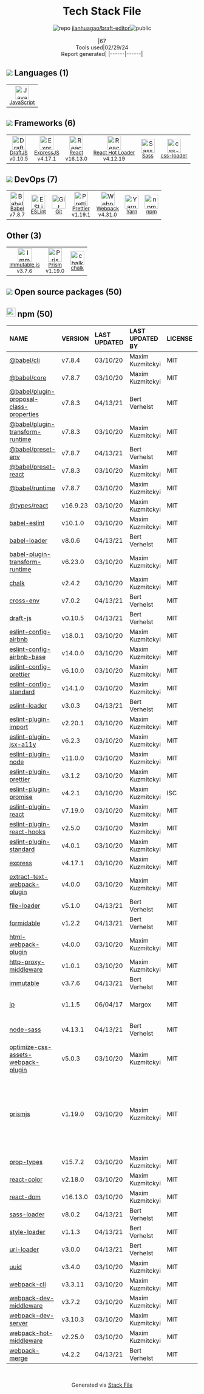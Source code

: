 <!--
&lt;--- Readme.md Snippet without images Start ---&gt;
## Tech Stack
jianhuagao/braft-editor is built on the following main stack:

- [JavaScript](https://developer.mozilla.org/en-US/docs/Web/JavaScript) – Languages
- [DraftJS](https://draftjs.org) – Frameworks (Full Stack)
- [ExpressJS](http://expressjs.com/) – Microframeworks (Backend)
- [React](https://reactjs.org/) – Javascript UI Libraries
- [React Hot Loader](http://gaearon.github.io/react-hot-loader/) – JavaScript Framework Components
- [Sass](http://sass-lang.com/) – CSS Pre-processors / Extensions
- [css-loader](https://github.com/webpack-contrib/css-loader) – CSS Pre-processors / Extensions
- [Babel](http://babeljs.io/) – JavaScript Compilers
- [ESLint](http://eslint.org/) – Code Review
- [Prettier](https://prettier.io/) – Code Review
- [Webpack](http://webpack.js.org) – JS Build Tools / JS Task Runners
- [Yarn](https://yarnpkg.com/) – Front End Package Manager
- [Immutable.js](http://facebook.github.io/immutable-js/) – Javascript Utilities & Libraries
- [Prism](https://prismjs.com/) – Javascript Utilities & Libraries

Full tech stack [here](/techstack.md)

&lt;--- Readme.md Snippet without images End ---&gt;

&lt;--- Readme.md Snippet with images Start ---&gt;
## Tech Stack
jianhuagao/braft-editor is built on the following main stack:

- <img width='25' height='25' src='https://img.stackshare.io/service/1209/javascript.jpeg' alt='JavaScript'/> [JavaScript](https://developer.mozilla.org/en-US/docs/Web/JavaScript) – Languages
- <img width='25' height='25' src='https://img.stackshare.io/service/5388/9xvwNLlR_400x400.jpg' alt='DraftJS'/> [DraftJS](https://draftjs.org) – Frameworks (Full Stack)
- <img width='25' height='25' src='https://img.stackshare.io/service/1163/hashtag.png' alt='ExpressJS'/> [ExpressJS](http://expressjs.com/) – Microframeworks (Backend)
- <img width='25' height='25' src='https://img.stackshare.io/service/1020/OYIaJ1KK.png' alt='React'/> [React](https://reactjs.org/) – Javascript UI Libraries
- <img width='25' height='25' src='https://img.stackshare.io/no-img-open-source.png' alt='React Hot Loader'/> [React Hot Loader](http://gaearon.github.io/react-hot-loader/) – JavaScript Framework Components
- <img width='25' height='25' src='https://img.stackshare.io/service/1171/jCR2zNJV.png' alt='Sass'/> [Sass](http://sass-lang.com/) – CSS Pre-processors / Extensions
- <img width='25' height='25' src='https://img.stackshare.io/service/8074/default_d2b16fd6997fb2e164de645a34f9b8d5a880d999.png' alt='css-loader'/> [css-loader](https://github.com/webpack-contrib/css-loader) – CSS Pre-processors / Extensions
- <img width='25' height='25' src='https://img.stackshare.io/service/2739/-1wfGjNw.png' alt='Babel'/> [Babel](http://babeljs.io/) – JavaScript Compilers
- <img width='25' height='25' src='https://img.stackshare.io/service/3337/Q4L7Jncy.jpg' alt='ESLint'/> [ESLint](http://eslint.org/) – Code Review
- <img width='25' height='25' src='https://img.stackshare.io/service/7035/default_66f265943abed56bcdbfca1c866a4261b1fbb063.jpg' alt='Prettier'/> [Prettier](https://prettier.io/) – Code Review
- <img width='25' height='25' src='https://img.stackshare.io/service/1682/IMG_4636.PNG' alt='Webpack'/> [Webpack](http://webpack.js.org) – JS Build Tools / JS Task Runners
- <img width='25' height='25' src='https://img.stackshare.io/service/5848/44mC-kJ3.jpg' alt='Yarn'/> [Yarn](https://yarnpkg.com/) – Front End Package Manager
- <img width='25' height='25' src='https://img.stackshare.io/no-img-open-source.png' alt='Immutable.js'/> [Immutable.js](http://facebook.github.io/immutable-js/) – Javascript Utilities & Libraries
- <img width='25' height='25' src='https://img.stackshare.io/service/10010/Screen_Shot_2012-07-31_at_21.57.03__400x400.png' alt='Prism'/> [Prism](https://prismjs.com/) – Javascript Utilities & Libraries

Full tech stack [here](/techstack.md)

&lt;--- Readme.md Snippet with images End ---&gt;
-->
<div align="center">

# Tech Stack File
![](https://img.stackshare.io/repo.svg "repo") [jianhuagao/braft-editor](https://github.com/jianhuagao/braft-editor)![](https://img.stackshare.io/public_badge.svg "public")
<br/><br/>
|67<br/>Tools used|02/29/24 <br/>Report generated|
|------|------|
</div>

## <img src='https://img.stackshare.io/languages.svg'/> Languages (1)
<table><tr>
  <td align='center'>
  <img width='36' height='36' src='https://img.stackshare.io/service/1209/javascript.jpeg' alt='JavaScript'>
  <br>
  <sub><a href="https://developer.mozilla.org/en-US/docs/Web/JavaScript">JavaScript</a></sub>
  <br>
  <sub></sub>
</td>

</tr>
</table>

## <img src='https://img.stackshare.io/frameworks.svg'/> Frameworks (6)
<table><tr>
  <td align='center'>
  <img width='36' height='36' src='https://img.stackshare.io/service/5388/9xvwNLlR_400x400.jpg' alt='DraftJS'>
  <br>
  <sub><a href="https://draftjs.org">DraftJS</a></sub>
  <br>
  <sub>v0.10.5</sub>
</td>

<td align='center'>
  <img width='36' height='36' src='https://img.stackshare.io/service/1163/hashtag.png' alt='ExpressJS'>
  <br>
  <sub><a href="http://expressjs.com/">ExpressJS</a></sub>
  <br>
  <sub>v4.17.1</sub>
</td>

<td align='center'>
  <img width='36' height='36' src='https://img.stackshare.io/service/1020/OYIaJ1KK.png' alt='React'>
  <br>
  <sub><a href="https://reactjs.org/">React</a></sub>
  <br>
  <sub>v16.13.0</sub>
</td>

<td align='center'>
  <img width='36' height='36' src='https://img.stackshare.io/no-img-open-source.png' alt='React Hot Loader'>
  <br>
  <sub><a href="http://gaearon.github.io/react-hot-loader/">React Hot Loader</a></sub>
  <br>
  <sub>v4.12.19</sub>
</td>

<td align='center'>
  <img width='36' height='36' src='https://img.stackshare.io/service/1171/jCR2zNJV.png' alt='Sass'>
  <br>
  <sub><a href="http://sass-lang.com/">Sass</a></sub>
  <br>
  <sub></sub>
</td>

<td align='center'>
  <img width='36' height='36' src='https://img.stackshare.io/service/8074/default_d2b16fd6997fb2e164de645a34f9b8d5a880d999.png' alt='css-loader'>
  <br>
  <sub><a href="https://github.com/webpack-contrib/css-loader">css-loader</a></sub>
  <br>
  <sub></sub>
</td>

</tr>
</table>

## <img src='https://img.stackshare.io/devops.svg'/> DevOps (7)
<table><tr>
  <td align='center'>
  <img width='36' height='36' src='https://img.stackshare.io/service/2739/-1wfGjNw.png' alt='Babel'>
  <br>
  <sub><a href="http://babeljs.io/">Babel</a></sub>
  <br>
  <sub>v7.8.7</sub>
</td>

<td align='center'>
  <img width='36' height='36' src='https://img.stackshare.io/service/3337/Q4L7Jncy.jpg' alt='ESLint'>
  <br>
  <sub><a href="http://eslint.org/">ESLint</a></sub>
  <br>
  <sub></sub>
</td>

<td align='center'>
  <img width='36' height='36' src='https://img.stackshare.io/service/1046/git.png' alt='Git'>
  <br>
  <sub><a href="http://git-scm.com/">Git</a></sub>
  <br>
  <sub></sub>
</td>

<td align='center'>
  <img width='36' height='36' src='https://img.stackshare.io/service/7035/default_66f265943abed56bcdbfca1c866a4261b1fbb063.jpg' alt='Prettier'>
  <br>
  <sub><a href="https://prettier.io/">Prettier</a></sub>
  <br>
  <sub>v1.19.1</sub>
</td>

<td align='center'>
  <img width='36' height='36' src='https://img.stackshare.io/service/1682/IMG_4636.PNG' alt='Webpack'>
  <br>
  <sub><a href="http://webpack.js.org">Webpack</a></sub>
  <br>
  <sub>v4.31.0</sub>
</td>

<td align='center'>
  <img width='36' height='36' src='https://img.stackshare.io/service/5848/44mC-kJ3.jpg' alt='Yarn'>
  <br>
  <sub><a href="https://yarnpkg.com/">Yarn</a></sub>
  <br>
  <sub></sub>
</td>

<td align='center'>
  <img width='36' height='36' src='https://img.stackshare.io/service/1120/lejvzrnlpb308aftn31u.png' alt='npm'>
  <br>
  <sub><a href="https://www.npmjs.com/">npm</a></sub>
  <br>
  <sub></sub>
</td>

</tr>
</table>

## Other (3)
<table><tr>
  <td align='center'>
  <img width='36' height='36' src='https://img.stackshare.io/no-img-open-source.png' alt='Immutable.js'>
  <br>
  <sub><a href="http://facebook.github.io/immutable-js/">Immutable.js</a></sub>
  <br>
  <sub>v3.7.6</sub>
</td>

<td align='center'>
  <img width='36' height='36' src='https://img.stackshare.io/service/10010/Screen_Shot_2012-07-31_at_21.57.03__400x400.png' alt='Prism'>
  <br>
  <sub><a href="https://prismjs.com/">Prism</a></sub>
  <br>
  <sub>v1.19.0</sub>
</td>

<td align='center'>
  <img width='36' height='36' src='https://img.stackshare.io/service/8072/13122722.png' alt='chalk'>
  <br>
  <sub><a href="https://github.com/chalk/chalk">chalk</a></sub>
  <br>
  <sub></sub>
</td>

</tr>
</table>


## <img src='https://img.stackshare.io/group.svg' /> Open source packages (50)</h2>

## <img width='24' height='24' src='https://img.stackshare.io/service/1120/lejvzrnlpb308aftn31u.png'/> npm (50)

|NAME|VERSION|LAST UPDATED|LAST UPDATED BY|LICENSE|VULNERABILITIES|
|:------|:------|:------|:------|:------|:------|
|[@babel/cli](https://www.npmjs.com/@babel/cli)|v7.8.4|03/10/20|Maxim Kuzmitckyi |MIT|N/A|
|[@babel/core](https://www.npmjs.com/@babel/core)|v7.8.7|03/10/20|Maxim Kuzmitckyi |MIT|N/A|
|[@babel/plugin-proposal-class-properties](https://www.npmjs.com/@babel/plugin-proposal-class-properties)|v7.8.3|04/13/21|Bert Verhelst |MIT|N/A|
|[@babel/plugin-transform-runtime](https://www.npmjs.com/@babel/plugin-transform-runtime)|v7.8.3|03/10/20|Maxim Kuzmitckyi |MIT|N/A|
|[@babel/preset-env](https://www.npmjs.com/@babel/preset-env)|v7.8.7|04/13/21|Bert Verhelst |MIT|N/A|
|[@babel/preset-react](https://www.npmjs.com/@babel/preset-react)|v7.8.3|03/10/20|Maxim Kuzmitckyi |MIT|N/A|
|[@babel/runtime](https://www.npmjs.com/@babel/runtime)|v7.8.7|03/10/20|Maxim Kuzmitckyi |MIT|N/A|
|[@types/react](https://www.npmjs.com/@types/react)|v16.9.23|03/10/20|Maxim Kuzmitckyi |MIT|N/A|
|[babel-eslint](https://www.npmjs.com/babel-eslint)|v10.1.0|03/10/20|Maxim Kuzmitckyi |MIT|N/A|
|[babel-loader](https://www.npmjs.com/babel-loader)|v8.0.6|04/13/21|Bert Verhelst |MIT|N/A|
|[babel-plugin-transform-runtime](https://www.npmjs.com/babel-plugin-transform-runtime)|v6.23.0|03/10/20|Maxim Kuzmitckyi |MIT|N/A|
|[chalk](https://www.npmjs.com/chalk)|v2.4.2|03/10/20|Maxim Kuzmitckyi |MIT|N/A|
|[cross-env](https://www.npmjs.com/cross-env)|v7.0.2|04/13/21|Bert Verhelst |MIT|N/A|
|[draft-js](https://www.npmjs.com/draft-js)|v0.10.5|04/13/21|Bert Verhelst |MIT|N/A|
|[eslint-config-airbnb](https://www.npmjs.com/eslint-config-airbnb)|v18.0.1|03/10/20|Maxim Kuzmitckyi |MIT|N/A|
|[eslint-config-airbnb-base](https://www.npmjs.com/eslint-config-airbnb-base)|v14.0.0|03/10/20|Maxim Kuzmitckyi |MIT|N/A|
|[eslint-config-prettier](https://www.npmjs.com/eslint-config-prettier)|v6.10.0|03/10/20|Maxim Kuzmitckyi |MIT|N/A|
|[eslint-config-standard](https://www.npmjs.com/eslint-config-standard)|v14.1.0|03/10/20|Maxim Kuzmitckyi |MIT|N/A|
|[eslint-loader](https://www.npmjs.com/eslint-loader)|v3.0.3|04/13/21|Bert Verhelst |MIT|N/A|
|[eslint-plugin-import](https://www.npmjs.com/eslint-plugin-import)|v2.20.1|03/10/20|Maxim Kuzmitckyi |MIT|N/A|
|[eslint-plugin-jsx-a11y](https://www.npmjs.com/eslint-plugin-jsx-a11y)|v6.2.3|03/10/20|Maxim Kuzmitckyi |MIT|N/A|
|[eslint-plugin-node](https://www.npmjs.com/eslint-plugin-node)|v11.0.0|03/10/20|Maxim Kuzmitckyi |MIT|N/A|
|[eslint-plugin-prettier](https://www.npmjs.com/eslint-plugin-prettier)|v3.1.2|03/10/20|Maxim Kuzmitckyi |MIT|N/A|
|[eslint-plugin-promise](https://www.npmjs.com/eslint-plugin-promise)|v4.2.1|03/10/20|Maxim Kuzmitckyi |ISC|N/A|
|[eslint-plugin-react](https://www.npmjs.com/eslint-plugin-react)|v7.19.0|03/10/20|Maxim Kuzmitckyi |MIT|N/A|
|[eslint-plugin-react-hooks](https://www.npmjs.com/eslint-plugin-react-hooks)|v2.5.0|03/10/20|Maxim Kuzmitckyi |MIT|N/A|
|[eslint-plugin-standard](https://www.npmjs.com/eslint-plugin-standard)|v4.0.1|03/10/20|Maxim Kuzmitckyi |MIT|N/A|
|[express](https://www.npmjs.com/express)|v4.17.1|03/10/20|Maxim Kuzmitckyi |MIT|[CVE-2022-24999](https://github.com/advisories/GHSA-hrpp-h998-j3pp) (High)|
|[extract-text-webpack-plugin](https://www.npmjs.com/extract-text-webpack-plugin)|v4.0.0|03/10/20|Maxim Kuzmitckyi |MIT|N/A|
|[file-loader](https://www.npmjs.com/file-loader)|v5.1.0|04/13/21|Bert Verhelst |MIT|N/A|
|[formidable](https://www.npmjs.com/formidable)|v1.2.2|04/13/21|Bert Verhelst |MIT|N/A|
|[html-webpack-plugin](https://www.npmjs.com/html-webpack-plugin)|v4.0.0|03/10/20|Maxim Kuzmitckyi |MIT|N/A|
|[http-proxy-middleware](https://www.npmjs.com/http-proxy-middleware)|v1.0.1|03/10/20|Maxim Kuzmitckyi |MIT|N/A|
|[immutable](https://www.npmjs.com/immutable)|v3.7.6|04/13/21|Bert Verhelst |MIT|N/A|
|[ip](https://www.npmjs.com/ip)|v1.1.5|06/04/17|Margox |MIT|[CVE-2023-42282](https://github.com/advisories/GHSA-78xj-cgh5-2h22) (Moderate)|
|[node-sass](https://www.npmjs.com/node-sass)|v4.13.1|04/13/21|Bert Verhelst |MIT|[CVE-2020-24025](https://github.com/advisories/GHSA-r8f7-9pfq-mjmv) (Moderate)|
|[optimize-css-assets-webpack-plugin](https://www.npmjs.com/optimize-css-assets-webpack-plugin)|v5.0.3|03/10/20|Maxim Kuzmitckyi |MIT|N/A|
|[prismjs](https://www.npmjs.com/prismjs)|v1.19.0|03/10/20|Maxim Kuzmitckyi |MIT|[CVE-2022-23647](https://github.com/advisories/GHSA-3949-f494-cm99) (High)<br/>[CVE-2020-15138](https://github.com/advisories/GHSA-wvhm-4hhf-97x9) (High)<br/>[CVE-2021-23341](https://github.com/advisories/GHSA-h4hr-7fg3-h35w) (High)<br/>[CVE-2021-32723](https://github.com/advisories/GHSA-gj77-59wh-66hg) (High)<br/>[CVE-2021-3801](https://github.com/advisories/GHSA-hqhp-5p83-hx96) (Moderate)|
|[prop-types](https://www.npmjs.com/prop-types)|v15.7.2|03/10/20|Maxim Kuzmitckyi |MIT|N/A|
|[react-color](https://www.npmjs.com/react-color)|v2.18.0|03/10/20|Maxim Kuzmitckyi |MIT|N/A|
|[react-dom](https://www.npmjs.com/react-dom)|v16.13.0|03/10/20|Maxim Kuzmitckyi |MIT|N/A|
|[sass-loader](https://www.npmjs.com/sass-loader)|v8.0.2|04/13/21|Bert Verhelst |MIT|N/A|
|[style-loader](https://www.npmjs.com/style-loader)|v1.1.3|04/13/21|Bert Verhelst |MIT|N/A|
|[url-loader](https://www.npmjs.com/url-loader)|v3.0.0|04/13/21|Bert Verhelst |MIT|N/A|
|[uuid](https://www.npmjs.com/uuid)|v3.4.0|03/10/20|Maxim Kuzmitckyi |MIT|N/A|
|[webpack-cli](https://www.npmjs.com/webpack-cli)|v3.3.11|03/10/20|Maxim Kuzmitckyi |MIT|N/A|
|[webpack-dev-middleware](https://www.npmjs.com/webpack-dev-middleware)|v3.7.2|03/10/20|Maxim Kuzmitckyi |MIT|N/A|
|[webpack-dev-server](https://www.npmjs.com/webpack-dev-server)|v3.10.3|03/10/20|Maxim Kuzmitckyi |MIT|N/A|
|[webpack-hot-middleware](https://www.npmjs.com/webpack-hot-middleware)|v2.25.0|03/10/20|Maxim Kuzmitckyi |MIT|N/A|
|[webpack-merge](https://www.npmjs.com/webpack-merge)|v4.2.2|04/13/21|Bert Verhelst |MIT|N/A|

<br/>
<div align='center'>

Generated via [Stack File](https://github.com/marketplace/stack-file)

